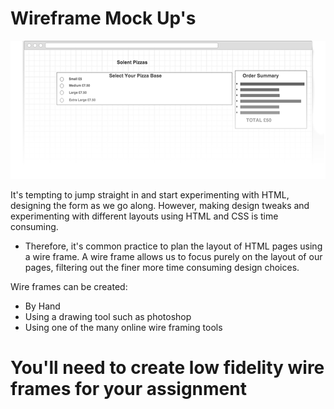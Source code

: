 # Wireframe Mock Up's

![](img/wireframe.png)

It's tempting to jump straight in and start experimenting with HTML, designing the form as we go along. However, making design tweaks and experimenting with different layouts using HTML and CSS is time consuming.

* Therefore, it's common practice to plan the layout of HTML pages using a wire frame. A wire frame allows us to focus purely on the layout of our pages, filtering out the finer more time consuming design choices. 

Wire frames can be created:

* By Hand
* Using a drawing tool such as photoshop
* Using one of the many online wire framing tools

# You'll need to create low fidelity wire frames for your assignment 



